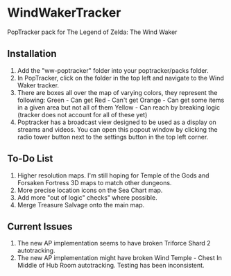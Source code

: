 # WindWakerTracker

PopTracker pack for The Legend of Zelda: The Wind Waker

## Installation

1. Add the "ww-poptracker" folder into your poptracker/packs folder.
2. In PopTracker, click on the folder in the top left and navigate to the Wind Waker tracker.
3. There are boxes all over the map of varying colors, they represent the following: 
    Green - Can get
    Red - Can't get
    Orange - Can get some items in a given area but not all of them
    Yellow - Can reach by breaking logic (tracker does not account for all of these yet)
4. Poptracker has a broadcast view designed to be used as a display on streams and videos. You can open this popout window by clicking the radio tower button next to the settings button in the top left corner.

## To-Do List

1. Higher resolution maps. I'm still hoping for Temple of the Gods and Forsaken Fortress 3D maps to match other dungeons.
2. More precise location icons on the Sea Chart map.
3. Add more "out of logic" checks" where possible.
4. Merge Treasure Salvage onto the main map.

## Current Issues

1. The new AP implementation seems to have broken Triforce Shard 2 autotracking.
2. The new AP implementation might have broken Wind Temple - Chest In Middle of Hub Room autotracking. Testing has been inconsistent.